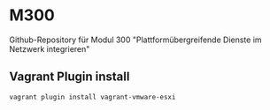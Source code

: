 # M300
Github-Repository für Modul 300 "Plattformübergreifende Dienste im Netzwerk integrieren"

## Vagrant Plugin install
```bash
vagrant plugin install vagrant-vmware-esxi
```
